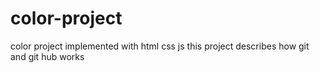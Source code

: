 # color-project
color project implemented with html css js
this project describes how git and git hub works
